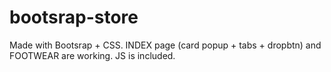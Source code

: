 # bootsrap-store

Made with Bootsrap + CSS. INDEX page (card popup + tabs + dropbtn) and FOOTWEAR are working. JS is included.
